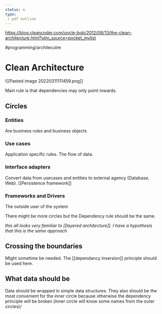 ```yaml
---
status: ⚙️
type:
 - pdf outline
---
```

https://blog.cleancoder.com/uncle-bob/2012/08/13/the-clean-architecture.html?utm_source=pocket_mylist

#programming/architecutre
# Clean Architecture
![[Pasted image 20220311111459.png]]

Main rule is that dependencies may only point inwards.
## Circles

### Entities
Are business rules and business objects

### Use cases
Application specific rules. The flow of data.

### Interface adapters
Convert data from usecases and entities to external agency (Database, Web). [[Persistence framework]]

### Frameworks and Drivers
The outside user of the system


There might be more circles but the Dependency rule should be the same.

*this all looks very familiar to [[layered architecture]]. I have a hypothesis that this is the same approach*

## Crossing the boundaries

MIght sometime be needed. The [[dependancy inversion]] principle should be used here.

## What data should be 

Data should be wrapped in simple data structures. They also should be the most convenient for the inner circle because otherwise the dependency principle will be broken (inner circle will know some names from the outer circles)/